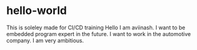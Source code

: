 # hello-world
This is soleley made for CI/CD training
Hello I am aviinash. I want to be embedded program expert in the future. I want to work in the automotive company. I am very ambitious.
